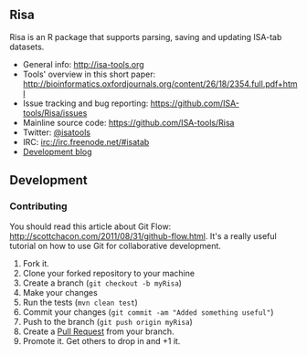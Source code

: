 ## Risa

Risa is an R package that supports parsing, saving and updating ISA-tab datasets.

- General info: <http://isa-tools.org>
- Tools' overview in this short paper: <http://bioinformatics.oxfordjournals.org/content/26/18/2354.full.pdf+html>
- Issue tracking and bug reporting: <https://github.com/ISA-tools/Risa/issues>
- Mainline source code: <https://github.com/ISA-tools/Risa>
- Twitter: [@isatools](http://twitter.com/isatools)
- IRC: [irc://irc.freenode.net/#isatab](irc://irc.freenode.net/#isatab)
- [Development blog](http://isatools.wordpress.com) 

## Development

### Contributing

You should read this article about Git Flow: <http://scottchacon.com/2011/08/31/github-flow.html>. It's a really useful tutorial on how to use Git for collaborative development.

1. Fork it.
2. Clone your forked repository to your machine
3. Create a branch (`git checkout -b myRisa`)
4. Make your changes
5. Run the tests (`mvn clean test`)
6. Commit your changes (`git commit -am "Added something useful"`)
7. Push to the branch (`git push origin myRisa`)
8. Create a [Pull Request](http://help.github.com/pull-requests/) from your branch.
9. Promote it. Get others to drop in and +1 it.

